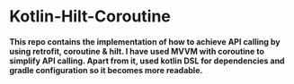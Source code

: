 # Kotlin-Hilt-Coroutine
#### This repo contains the implementation of how to achieve API calling by using retrofit, coroutine & hilt. I have used MVVM with coroutine to simplify API calling. Apart from it, used kotlin DSL for dependencies and gradle configuration so it becomes more readable.
